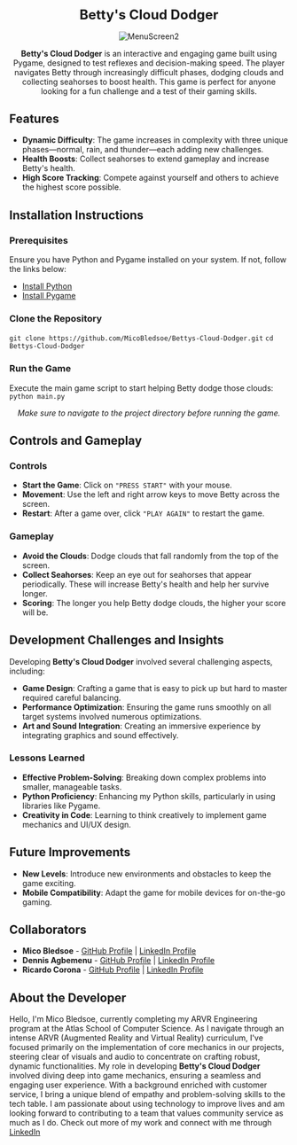 <div align="center">
  <h1 style="font-size: 24px;">Betty's Cloud Dodger</h1>
  <img src="https://user-images.githubusercontent.com/108279441/234294491-13a4b9d5-666f-4eba-a33d-08ef8fce4b80.png" alt="MenuScreen2">
</div>

<div align="center">
  <p><strong>Betty's Cloud Dodger</strong> is an interactive and engaging game built using Pygame, designed to test reflexes and decision-making speed. The player navigates Betty through increasingly difficult phases, dodging clouds and collecting seahorses to boost health. This game is perfect for anyone looking for a fun challenge and a test of their gaming skills.</p>
</div>

## Features

- **Dynamic Difficulty**: The game increases in complexity with three unique phases—normal, rain, and thunder—each adding new challenges.
- **Health Boosts**: Collect seahorses to extend gameplay and increase Betty's health.
- **High Score Tracking**: Compete against yourself and others to achieve the highest score possible.

## Installation Instructions

### Prerequisites

Ensure you have Python and Pygame installed on your system. If not, follow the links below:
- [Install Python](https://www.python.org/downloads/)
- [Install Pygame](https://www.pygame.org/wiki/GettingStarted)

### Clone the Repository
``git clone https://github.com/MicoBledsoe/Bettys-Cloud-Dodger.git``
``cd Bettys-Cloud-Dodger``


### Run the Game
Execute the main game script to start helping Betty dodge those clouds:
``python main.py``

<div align="center">
  <p><em>Make sure to navigate to the project directory before running the game.</em></p>
</div>

## Controls and Gameplay

### Controls

- **Start the Game**: Click on ``"PRESS START"`` with your mouse.
- **Movement**: Use the left and right arrow keys to move Betty across the screen.
- **Restart**: After a game over, click ``"PLAY AGAIN"`` to restart the game.

### Gameplay

- **Avoid the Clouds**: Dodge clouds that fall randomly from the top of the screen.
- **Collect Seahorses**: Keep an eye out for seahorses that appear periodically. These will increase Betty's health and help her survive longer.
- **Scoring**: The longer you help Betty dodge clouds, the higher your score will be.

## Development Challenges and Insights

Developing **Betty's Cloud Dodger** involved several challenging aspects, including:

- **Game Design**: Crafting a game that is easy to pick up but hard to master required careful balancing.
- **Performance Optimization**: Ensuring the game runs smoothly on all target systems involved numerous optimizations.
- **Art and Sound Integration**: Creating an immersive experience by integrating graphics and sound effectively.

### Lessons Learned

- **Effective Problem-Solving**: Breaking down complex problems into smaller, manageable tasks.
- **Python Proficiency**: Enhancing my Python skills, particularly in using libraries like Pygame.
- **Creativity in Code**: Learning to think creatively to implement game mechanics and UI/UX design.

## Future Improvements

- **New Levels**: Introduce new environments and obstacles to keep the game exciting.
- **Mobile Compatibility**: Adapt the game for mobile devices for on-the-go gaming.

## Collaborators

- **Mico Bledsoe** - [GitHub Profile](https://github.com/MicoBledsoe) | [LinkedIn Profile](www.linkedin.com/in/micobledsoe)
- **Dennis Agbemenu** - [GitHub Profile](https://github.com/DennisAgbemenu) | [LinkedIn Profile](https://www.linkedin.com/in/dennisagbemenu/)
- **Ricardo Corona** - [GitHub Profile](https://github.com/RicardoCorona) | [LinkedIn Profile](https://www.linkedin.com/in/ricardocrna/)

## About the Developer

Hello, I'm Mico Bledsoe, currently completing my ARVR Engineering program at the Atlas School of Computer Science. As I navigate through an intense ARVR (Augmented Reality and Virtual Reality) curriculum, I've focused primarily on the implementation of core mechanics in our projects, steering clear of visuals and audio to concentrate on crafting robust, dynamic functionalities. My role in developing **Betty's Cloud Dodger** involved diving deep into game mechanics, ensuring a seamless and engaging user experience. With a background enriched with customer service, I bring a unique blend of empathy and problem-solving skills to the tech table. I am passionate about using technology to improve lives and am looking forward to contributing to a team that values community service as much as I do. Check out more of my work and connect with me through [LinkedIn](https://www.linkedin.com/in/micobledsoe)


